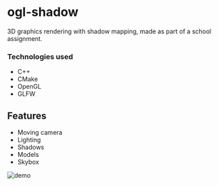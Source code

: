 # ogl-shadow

3D graphics rendering with shadow mapping, made as part of a school assignment.

### Technologies used
* C++
* CMake
* OpenGL
* GLFW

## Features
* Moving camera
* Lighting
* Shadows
* Models
* Skybox

![demo](https://i.imgur.com/mm3Tmyw.gif)
